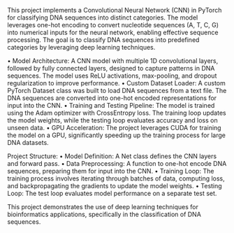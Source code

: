 This project implements a Convolutional Neural Network (CNN) in PyTorch for classifying DNA sequences into distinct categories. The model leverages one-hot encoding to convert nucleotide sequences (A, T, C, G) into numerical inputs for the neural network, enabling effective sequence processing. The goal is to classify DNA sequences into predefined categories by leveraging deep learning techniques.

•	Model Architecture: A CNN model with multiple 1D convolutional layers, followed by fully connected layers, designed to capture patterns in DNA sequences. The model uses ReLU activations, max-pooling, and dropout regularization to improve performance.
•	Custom Dataset Loader: A custom PyTorch Dataset class was built to load DNA sequences from a text file. The DNA sequences are converted into one-hot encoded representations for input into the CNN.
•	Training and Testing Pipeline: The model is trained using the Adam optimizer with CrossEntropy loss. The training loop updates the model weights, while the testing loop evaluates accuracy and loss on unseen data.
•	GPU Acceleration: The project leverages CUDA for training the model on a GPU, significantly speeding up the training process for large DNA datasets.

Project Structure:
•	Model Definition: A Net class defines the CNN layers and forward pass.
•	Data Preprocessing: A function to one-hot encode DNA sequences, preparing them for input into the CNN.
•	Training Loop: The training process involves iterating through batches of data, computing loss, and backpropagating the gradients to update the model weights.
•	Testing Loop: The test loop evaluates model performance on a separate test set.

This project demonstrates the use of deep learning techniques for bioinformatics applications, specifically in the classification of DNA sequences.
